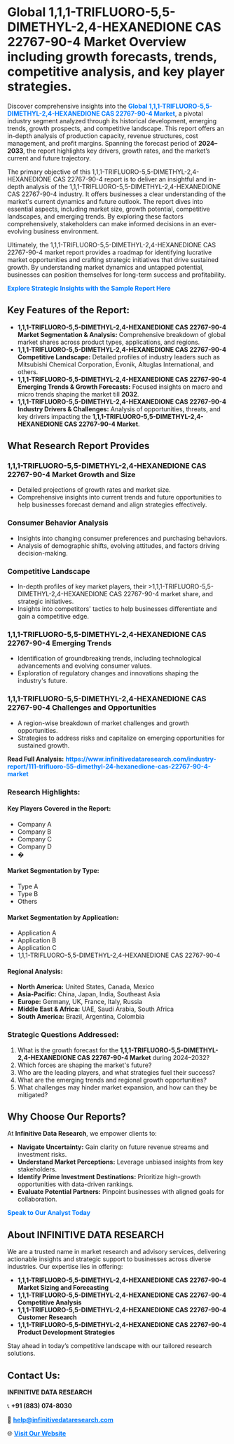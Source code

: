 <h1>Global 1,1,1-TRIFLUORO-5,5-DIMETHYL-2,4-HEXANEDIONE CAS 22767-90-4 Market Overview including growth forecasts, trends, competitive analysis, and key player strategies.</h1>
<p>
Discover comprehensive insights into the 
<a href="https://www.infinitivedataresearch.com/industry-report/111-trifluoro-55-dimethyl-24-hexanedione-cas-22767-90-4-market" rel="dofollow" style="color: #007BFF; text-decoration: none;"><strong>Global 1,1,1-TRIFLUORO-5,5-DIMETHYL-2,4-HEXANEDIONE CAS 22767-90-4 Market</strong></a>, a pivotal industry segment analyzed through its historical development, emerging trends, growth prospects, and competitive landscape. This report offers an in-depth analysis of production capacity, revenue structures, cost management, and profit margins. Spanning the forecast period of <strong>2024–2033</strong>, the report highlights key drivers, growth rates, and the market’s current and future trajectory.
</p>
<p>
The primary objective of this 1,1,1-TRIFLUORO-5,5-DIMETHYL-2,4-HEXANEDIONE CAS 22767-90-4 report is to deliver an insightful and in-depth analysis of the 1,1,1-TRIFLUORO-5,5-DIMETHYL-2,4-HEXANEDIONE CAS 22767-90-4 industry. It offers businesses a clear understanding of the market's current dynamics and future outlook. The report dives into essential aspects, including market size, growth potential, competitive landscapes, and emerging trends. By exploring these factors comprehensively, stakeholders can make informed decisions in an ever-evolving business environment.
</p>
<p>
Ultimately, the 1,1,1-TRIFLUORO-5,5-DIMETHYL-2,4-HEXANEDIONE CAS 22767-90-4 market report provides a roadmap for identifying lucrative market opportunities and crafting strategic initiatives that drive sustained growth. By understanding market dynamics and untapped potential, businesses can position themselves for long-term success and profitability.
</p>
<p>
<a href="https://www.infinitivedataresearch.com/request-sample/reportId=111037" style="color: #007BFF; text-decoration: none;"><strong>Explore Strategic Insights with the Sample Report Here</strong></a>
</p>

<h2>Key Features of the Report:</h2>
<ul>
<li><strong>1,1,1-TRIFLUORO-5,5-DIMETHYL-2,4-HEXANEDIONE CAS 22767-90-4 Market Segmentation & Analysis:</strong> Comprehensive breakdown of global market shares across product types, applications, and regions.</li>
<li><strong>1,1,1-TRIFLUORO-5,5-DIMETHYL-2,4-HEXANEDIONE CAS 22767-90-4 Competitive Landscape:</strong> Detailed profiles of industry leaders such as Mitsubishi Chemical Corporation, Evonik, Altuglas International, and others.</li>
<li><strong>1,1,1-TRIFLUORO-5,5-DIMETHYL-2,4-HEXANEDIONE CAS 22767-90-4 Emerging Trends & Growth Forecasts:</strong> Focused insights on macro and micro trends shaping the market till <strong>2032</strong>.</li>
<li><strong>1,1,1-TRIFLUORO-5,5-DIMETHYL-2,4-HEXANEDIONE CAS 22767-90-4 Industry Drivers & Challenges:</strong> Analysis of opportunities, threats, and key drivers impacting the <strong>1,1,1-TRIFLUORO-5,5-DIMETHYL-2,4-HEXANEDIONE CAS 22767-90-4 Market</strong>.</li>
</ul>

<h2>What Research Report Provides</h2>
<h3>1,1,1-TRIFLUORO-5,5-DIMETHYL-2,4-HEXANEDIONE CAS 22767-90-4 Market Growth and Size</h3>
<ul>
<li>Detailed projections of growth rates and market size.</li>
<li>Comprehensive insights into current trends and future opportunities to help businesses forecast demand and align strategies effectively.</li>
</ul>

<h3>Consumer Behavior Analysis</h3>
<ul>
<li>Insights into changing consumer preferences and purchasing behaviors.</li>
<li>Analysis of demographic shifts, evolving attitudes, and factors driving decision-making.</li>
</ul>

<h3>Competitive Landscape</h3>
<ul>
<li>In-depth profiles of key market players, their >1,1,1-TRIFLUORO-5,5-DIMETHYL-2,4-HEXANEDIONE CAS 22767-90-4 market share, and strategic initiatives.</li>
<li>Insights into competitors' tactics to help businesses differentiate and gain a competitive edge.</li>
</ul>

<h3>1,1,1-TRIFLUORO-5,5-DIMETHYL-2,4-HEXANEDIONE CAS 22767-90-4 Emerging Trends</h3>
<ul>
<li>Identification of groundbreaking trends, including technological advancements and evolving consumer values.</li>
<li>Exploration of regulatory changes and innovations shaping the industry's future.</li>
</ul>

<h3>1,1,1-TRIFLUORO-5,5-DIMETHYL-2,4-HEXANEDIONE CAS 22767-90-4 Challenges and Opportunities</h3>
<ul>
<li>A region-wise breakdown of market challenges and growth opportunities.</li>
<li>Strategies to address risks and capitalize on emerging opportunities for sustained growth.</li>
</ul>
<p><strong>Read Full Analysis:</strong> <a href="https://www.infinitivedataresearch.com/industry-report/111-trifluoro-55-dimethyl-24-hexanedione-cas-22767-90-4-market" rel="dofollow" style="color: #007BFF; text-decoration: none;"><strong>https://www.infinitivedataresearch.com/industry-report/111-trifluoro-55-dimethyl-24-hexanedione-cas-22767-90-4-market</strong></a></p>
<h3>Research Highlights:</h3>
<h4>Key Players Covered in the Report:</h4>
<ul><li>Company A</li><li>Company B</li><li>Company C</li><li>Company D</li><li>�</li></ul>
<h4>Market Segmentation by Type:</h4>
<ul><li>Type A</li><li>Type B</li><li>Others</li></ul>
<h4>Market Segmentation by Application:</h4>
<ul><li>Application A</li><li>Application B</li><li>Application C</li><li>1,1,1-TRIFLUORO-5,5-DIMETHYL-2,4-HEXANEDIONE CAS 22767-90-4</li></ul>

<h4>Regional Analysis:</h4>
<ul>
<li><strong>North America:</strong> United States, Canada, Mexico</li>
<li><strong>Asia-Pacific:</strong> China, Japan, India, Southeast Asia</li>
<li><strong>Europe:</strong> Germany, UK, France, Italy, Russia</li>
<li><strong>Middle East & Africa:</strong> UAE, Saudi Arabia, South Africa</li>
<li><strong>South America:</strong> Brazil, Argentina, Colombia</li>
</ul>

<h3>Strategic Questions Addressed:</h3>
<ol>
<li>What is the growth forecast for the <strong>1,1,1-TRIFLUORO-5,5-DIMETHYL-2,4-HEXANEDIONE CAS 22767-90-4 Market</strong> during 2024–2032?</li>
<li>Which forces are shaping the market's future?</li>
<li>Who are the leading players, and what strategies fuel their success?</li>
<li>What are the emerging trends and regional growth opportunities?</li>
<li>What challenges may hinder market expansion, and how can they be mitigated?</li>
</ol>

<h2>Why Choose Our Reports?</h2>
<p>At <strong>Infinitive Data Research</strong>, we empower clients to:</p>
<ul>
<li><strong>Navigate Uncertainty:</strong> Gain clarity on future revenue streams and investment risks.</li>
<li><strong>Understand Market Perceptions:</strong> Leverage unbiased insights from key stakeholders.</li>
<li><strong>Identify Prime Investment Destinations:</strong> Prioritize high-growth opportunities with data-driven rankings.</li>
<li><strong>Evaluate Potential Partners:</strong> Pinpoint businesses with aligned goals for collaboration.</li>
</ul>
<p><a href="https://www.infinitivedataresearch.com/industry-report/111-trifluoro-55-dimethyl-24-hexanedione-cas-22767-90-4-market" rel="dofollow" style="color: #007BFF; text-decoration: none;"><strong>Speak to Our Analyst Today</strong></a></p>

<h2>About INFINITIVE DATA RESEARCH</h2>
<p>We are a trusted name in market research and advisory services, delivering actionable insights and strategic support to businesses across diverse industries. Our expertise lies in offering:</p>
<ul>
<li><strong>1,1,1-TRIFLUORO-5,5-DIMETHYL-2,4-HEXANEDIONE CAS 22767-90-4 Market Sizing and Forecasting</strong></li>
<li><strong>1,1,1-TRIFLUORO-5,5-DIMETHYL-2,4-HEXANEDIONE CAS 22767-90-4 Competitive Analysis</strong></li>
<li><strong>1,1,1-TRIFLUORO-5,5-DIMETHYL-2,4-HEXANEDIONE CAS 22767-90-4 Customer Research</strong></li>
<li><strong>1,1,1-TRIFLUORO-5,5-DIMETHYL-2,4-HEXANEDIONE CAS 22767-90-4 Product Development Strategies</strong></li>
</ul>
<p>Stay ahead in today’s competitive landscape with our tailored research solutions.</p>

<h2>Contact Us:</h2>
<p><strong>INFINITIVE DATA RESEARCH</strong></p>
<p>📞 <strong>+91 (883) 074-8030</strong></p>
<p>📧 <strong><a href="mailto:help@infinitivedataresearch.com" style="color: #007BFF;">help@infinitivedataresearch.com</a></strong></p>
<p>🌐 <strong><a href="https://www.infinitivedataresearch.com" rel="dofollow" style="color: #007BFF;">Visit Our Website</a></strong></p>